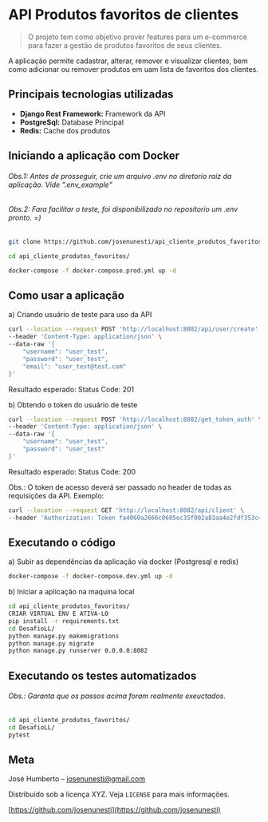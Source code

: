 # API Produtos favoritos de clientes
> O projeto tem como objetivo prover features para um e-commerce para fazer a gestão de produtos favoritos de seus clientes.

A aplicação permite cadastrar, alterar, remover e visualizar clientes, bem como adicionar ou remover produtos em uam lista de favoritos dos clientes.

## Principais tecnologias utilizadas

- **Django Rest Framework:** Framework da API
- **PostgreSql:** Database Principal
- **Redis:** Cache dos produtos 

## Iniciando a aplicação com Docker
###### Obs.1: Antes de prosseguir, crie um arquivo .env no diretorio raiz da aplicação. Vide ".env_example" 
###### Obs.2: Fara facilitar o teste, foi disponibilizado no repositorio um .env pronto. =)

```sh
git clone https://github.com/josenunesti/api_cliente_produtos_favoritos.git

cd api_cliente_produtos_favoritos/

docker-compose -f docker-compose.prod.yml up -d
```

## Como usar a aplicação

a) Criando usuário de teste para uso da API
```sh
curl --location --request POST 'http://localhost:8082/api/user/create' \
--header 'Content-Type: application/json' \
--data-raw '{
    "username": "user_test",
    "password": "user_test",
    "email": "user_test@test.com"
}'
```
Resultado esperado: Status Code: 201

b) Obtendo o token do usuário de teste
```sh
curl --location --request POST 'http://localhost:8082/get_token_auth' \
--header 'Content-Type: application/json' \
--data-raw '{
    "username": "user_test",
    "password": "user_test"
}'
```
Resultado esperado: Status Code: 200

Obs.: O token de acesso deverá ser passado no header de todas as requisições da API. Exemplo:
```sh
curl --location --request GET 'http://localhost:8082/api/client' \
--header 'Authorization: Token fa4060a2666c0605ec35f002a83aa4e2fdf353c4'
```

## Executando o código

a) Subir as dependências da aplicação via docker (Postgresql e redis)
```sh
docker-compose -f docker-compose.dev.yml up -d
```

b) Iniciar a aplicação na maquina local
```sh
cd api_cliente_produtos_favoritos/
CRIAR VIRTUAL ENV E ATIVA-LO
pip install -r requirements.txt
cd DesafioLL/
python manage.py makemigrations
python manage.py migrate
python manage.py runserver 0.0.0.0:8082
```

## Executando os testes automatizados
###### Obs.: Garanta que os passos acima foram realmente exeuctados.

```sh
cd api_cliente_produtos_favoritos/
cd DesafioLL/
pytest
```

## Meta

José Humberto – josenunesti@gmail.com

Distribuído sob a licença XYZ. Veja `LICENSE` para mais informações.

[https://github.com/josenunesti](https://github.com/josenunesti)
